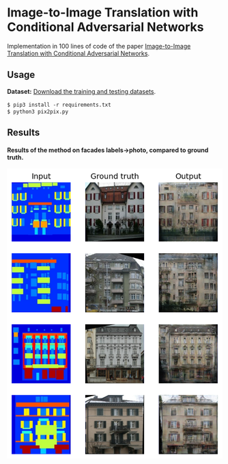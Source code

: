 # Image-to-Image Translation with Conditional Adversarial Networks

Implementation in 100 lines of code of the paper [Image-to-Image Translation with Conditional Adversarial Networks](https://arxiv.org/abs/1611.07004).

## Usage

**Dataset:** [Download the training and testing datasets](https://github.com/junyanz/pytorch-CycleGAN-and-pix2pix/tree/master?tab=readme-ov-file#pix2pix-traintest).

```commandline
$ pip3 install -r requirements.txt
$ python3 pix2pix.py
```

## Results

#### Results of the method on facades labels→photo, compared to ground truth.
![](Imgs/pix2pix.png)

